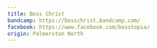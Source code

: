 ```yaml
---
title: Boss Christ
bandcamp: https://bosschrist.bandcamp.com/
facebook: https://www.facebook.com/bosstopia/
origin: Palmerston North
---
```

